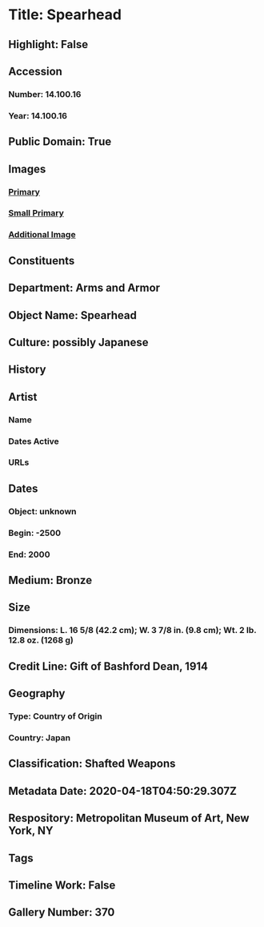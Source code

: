 # Title: Spearhead
## Highlight: False
## Accession
### Number: 14.100.16
### Year: 14.100.16
## Public Domain: True
## Images
### [Primary](https://images.metmuseum.org/CRDImages/aa/original/LC-14_100_16-001.jpg)
### [Small Primary](https://images.metmuseum.org/CRDImages/aa/web-large/LC-14_100_16-001.jpg)
### [Additional Image](https://images.metmuseum.org/CRDImages/aa/original/LC-14_100_16-002.jpg)
## Constituents
## Department: Arms and Armor
## Object Name: Spearhead
## Culture: possibly Japanese
## History
## Artist
### Name
### Dates Active
### URLs
## Dates
### Object: unknown
### Begin: -2500
### End: 2000
## Medium: Bronze
## Size
### Dimensions: L. 16 5/8 (42.2 cm); W. 3 7/8 in. (9.8 cm); Wt. 2 lb. 12.8 oz. (1268 g)
## Credit Line: Gift of Bashford Dean, 1914
## Geography
### Type: Country of Origin
### Country: Japan
## Classification: Shafted Weapons
## Metadata Date: 2020-04-18T04:50:29.307Z
## Respository: Metropolitan Museum of Art, New York, NY
## Tags
## Timeline Work: False
## Gallery Number: 370